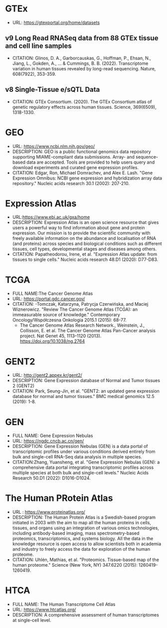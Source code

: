# GTEx
- URL: https://gtexportal.org/home/datasets

## v9 Long Read RNASeq data from 88 GTEx tissue and cell line samples
- CITATION: Glinos, D. A., Garborcauskas, G., Hoffman, P., Ehsan, N., Jiang, L., Gokden, A., ... & Cummings, B. B. (2022). Transcriptome variation in human tissues revealed by long-read sequencing. Nature, 608(7922), 353-359.

## v8 Single-Tissue e/sQTL Data
- CITATION: GTEx Consortium. (2020). The GTEx Consortium atlas of genetic regulatory effects across human tissues. Science, 369(6509), 1318-1330. 

# GEO
- URL: https://www.ncbi.nlm.nih.gov/geo/
- DESCRIPTION: GEO is a public functional genomics data repository supporting MIAME-compliant data submissions. Array- and sequence-based data are accepted. Tools are provided to help users query and download experiments and curated gene expression profiles.
- CITATION: Edgar, Ron, Michael Domrachev, and Alex E. Lash. "Gene Expression Omnibus: NCBI gene expression and hybridization array data repository." Nucleic acids research 30.1 (2002): 207-210.

# Expression Atlas
- URL:https://www.ebi.ac.uk/gxa/home
- DESCRIPTION: Expression Atlas is an open science resource that gives users a powerful way to find information about gene and protein expression. Our mission is to provide the scientific community with freely available information on the abundance and localisation of RNA (and proteins) across species and biological conditions such as different tissues, cell types, developmental stages and diseases among others.
- CITATION: Papatheodorou, Irene, et al. "Expression Atlas update: from tissues to single cells." Nucleic acids research 48.D1 (2020): D77-D83.

# TCGA
- FULL NAME:The Cancer Genome Atlas
- URL: https://portal.gdc.cancer.gov/
- CITATION:
  -Tomczak, Katarzyna, Patrycja Czerwińska, and Maciej Wiznerowicz. "Review The Cancer Genome Atlas (TCGA): an immeasurable source of knowledge." Contemporary Oncology/Współczesna Onkologia 2015.1 (2015): 68-77.
  - The Cancer Genome Atlas Research Network., Weinstein, J., Collisson, E. et al. The Cancer Genome Atlas Pan-Cancer analysis project. Nat Genet 45, 1113–1120 (2013). https://doi.org/10.1038/ng.2764

# GENT2
- URL: http://gent2.appex.kr/gent2/
- DESCRIPTION: Gene Expression database of Normal and Tumor tissues 2 (GENT2) 
- CITATION: Park, Seung-Jin, et al. "GENT2: an updated gene expression database for normal and tumor tissues." BMC medical genomics 12.5 (2019): 1-8.

# GEN
- FULL NAME: Gene Expression Nebulas
- URL: https://ngdc.cncb.ac.cn/gen/
- DESCRIPTION: Gene Expression Nebulas (GEN) is a data portal of transcriptomic profiles under various conditions derived entirely from bulk and single-cell RNA-Seq data analysis in multiple species.
- CITATION:Zhang, Yuansheng, et al. "Gene Expression Nebulas (GEN): a comprehensive data portal integrating transcriptomic profiles across multiple species at both bulk and single-cell levels." Nucleic Acids Research 50.D1 (2022): D1016-D1024.

# The Human PRotein Atlas
- URL : https://www.proteinatlas.org/
- DESCRIPTION: The Human Protein Atlas is a Swedish-based program initiated in 2003 with the aim to map all the human proteins in cells, tissues, and organs using an integration of various omics technologies, including antibody-based imaging, mass spectrometry-based proteomics, transcriptomics, and systems biology. All the data in the knowledge resource is open access to allow scientists both in academia and industry to freely access the data for exploration of the human proteome.
- CITATION: Uhlén, Mathias, et al. "Proteomics. Tissue-based map of the human proteome." Science (New York, NY) 347.6220 (2015): 1260419-1260419.

# HTCA
- FULL NAME: The Human Transcriptome Cell Atlas
- URL: https://www.htcatlas.org/
- DESCRIPTION: A comprehensive assessment of human transcriptomes at single-cell level.
